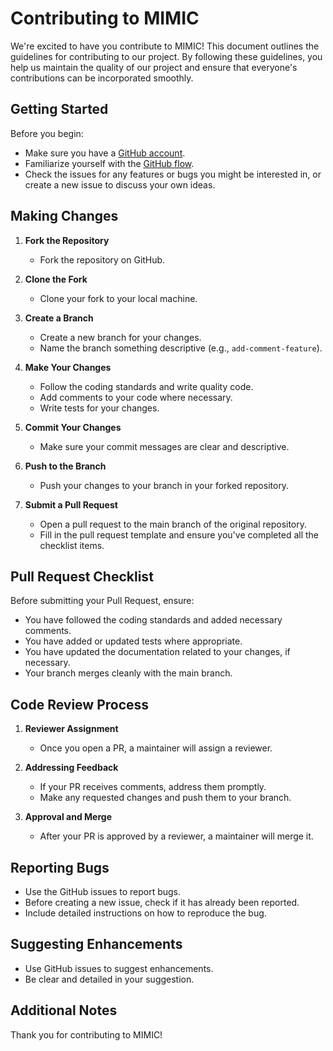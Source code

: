 # Contributing to MIMIC

We're excited to have you contribute to MIMIC! This document outlines the guidelines for contributing to our project. By following these guidelines, you help us maintain the quality of our project and ensure that everyone's contributions can be incorporated smoothly.

## Getting Started

Before you begin:

- Make sure you have a [GitHub account](https://github.com/signup/free).
- Familiarize yourself with the [GitHub flow](https://guides.github.com/introduction/flow/).
- Check the issues for any features or bugs you might be interested in, or create a new issue to discuss your own ideas.

## Making Changes

1. **Fork the Repository**
   - Fork the repository on GitHub.

2. **Clone the Fork**
   - Clone your fork to your local machine.

3. **Create a Branch**
   - Create a new branch for your changes. 
   - Name the branch something descriptive (e.g., `add-comment-feature`).

4. **Make Your Changes**
   - Follow the coding standards and write quality code.
   - Add comments to your code where necessary.
   - Write tests for your changes.

5. **Commit Your Changes**
   - Make sure your commit messages are clear and descriptive.

6. **Push to the Branch**
   - Push your changes to your branch in your forked repository.

7. **Submit a Pull Request**
   - Open a pull request to the main branch of the original repository.
   - Fill in the pull request template and ensure you've completed all the checklist items.

## Pull Request Checklist

Before submitting your Pull Request, ensure:

- You have followed the coding standards and added necessary comments.
- You have added or updated tests where appropriate.
- You have updated the documentation related to your changes, if necessary.
- Your branch merges cleanly with the main branch.

## Code Review Process

1. **Reviewer Assignment**
   - Once you open a PR, a maintainer will assign a reviewer.

2. **Addressing Feedback**
   - If your PR receives comments, address them promptly.
   - Make any requested changes and push them to your branch.

3. **Approval and Merge**
   - After your PR is approved by a reviewer, a maintainer will merge it.

## Reporting Bugs

- Use the GitHub issues to report bugs.
- Before creating a new issue, check if it has already been reported.
- Include detailed instructions on how to reproduce the bug.
<!-- Add Tags here when implemented -->


## Suggesting Enhancements

- Use GitHub issues to suggest enhancements.
- Be clear and detailed in your suggestion.

## Additional Notes


Thank you for contributing to MIMIC!